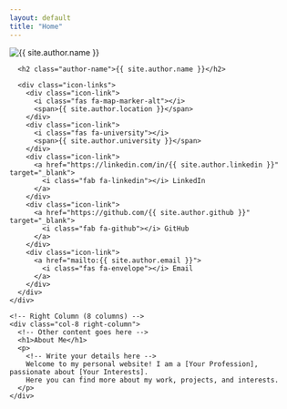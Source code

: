 ```yaml
---
layout: default
title: "Home"
---
```


<div class="container">
  <div class="row">
    <!-- Left Column (4 columns) -->
    <div class="col-4 left-column">
      <img src="{{ '/assets/images/my-profile-img.DNG' | relative_url }}" alt="{{ site.author.name }}" class="profile-image">

      <h2 class="author-name">{{ site.author.name }}</h2>

      <div class="icon-links">
        <div class="icon-link">
          <i class="fas fa-map-marker-alt"></i>
          <span>{{ site.author.location }}</span>
        </div>
        <div class="icon-link">
          <i class="fas fa-university"></i>
          <span>{{ site.author.university }}</span>
        </div>
        <div class="icon-link">
          <a href="https://linkedin.com/in/{{ site.author.linkedin }}" target="_blank">
            <i class="fab fa-linkedin"></i> LinkedIn
          </a>
        </div>
        <div class="icon-link">
          <a href="https://github.com/{{ site.author.github }}" target="_blank">
            <i class="fab fa-github"></i> GitHub
          </a>
        </div>
        <div class="icon-link">
          <a href="mailto:{{ site.author.email }}">
            <i class="fas fa-envelope"></i> Email
          </a>
        </div>
      </div>
    </div>

    <!-- Right Column (8 columns) -->
    <div class="col-8 right-column">
      <!-- Other content goes here -->
      <h1>About Me</h1>
      <p>
        <!-- Write your details here -->
        Welcome to my personal website! I am a [Your Profession], passionate about [Your Interests].
        Here you can find more about my work, projects, and interests.
      </p>
    </div>
  </div>
</div>
